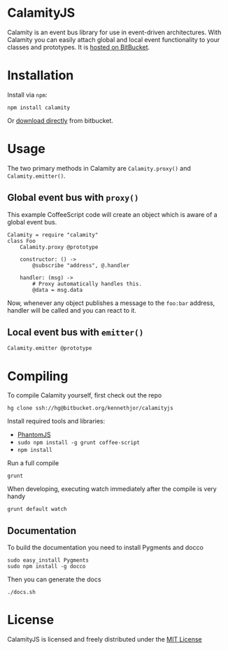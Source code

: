 # CalamityJS
Calamity is an event bus library for use in event-driven architectures.
With Calamity you can easily attach global and local event functionality to your classes and prototypes.
It is [hosted on BitBucket][bitbucket].

# Installation
Install via `npm`:

    npm install calamity

Or [download directly][download] from bitbucket.

# Usage

The two primary methods in Calamity are `Calamity.proxy()` and `Calamity.emitter()`.

## Global event bus with `proxy()`
This example CoffeeScript code will create an object which is aware of a global event bus.

    Calamity = require "calamity"
    class Foo
    	Calamity.proxy @prototype

    	constructor: () ->
    		@subscribe "address", @.handler

    	handler: (msg) ->
    		# Proxy automatically handles this.
    		@data = msg.data

Now, whenever any object publishes a message to the `foo:bar` address, handler will be called and you can react to it.

## Local event bus with `emitter()`

    Calamity.emitter @prototype

# Compiling
To compile Calamity yourself, first check out the repo

    hg clone ssh://hg@bitbucket.org/kennethjor/calamityjs

Install required tools and libraries:

* [PhantomJS][phantomjs]
* `sudo npm install -g grunt coffee-script`
* `npm install`

Run a full compile

    grunt

When developing, executing watch immediately after the compile is very handy

    grunt default watch

## Documentation
To build the documentation you need to install Pygments and docco

    sudo easy_install Pygments
    sudo npm install -g docco

Then you can generate the docs

    ./docs.sh

# License
CalamityJS is licensed and freely distributed under the [MIT License][mit]

[bitbucket]: https://bitbucket.org/kennethjor/calamityjs
[download]: https://bitbucket.org/kennethjor/calamityjs/downloads "Download from bitbucket.org"
[mit]: https://bitbucket.org/kennethjor/calamityjs/raw/default/LICENSE "MIT License"
[phantomjs]: http://phantomjs.org/ "PhantomJS"

